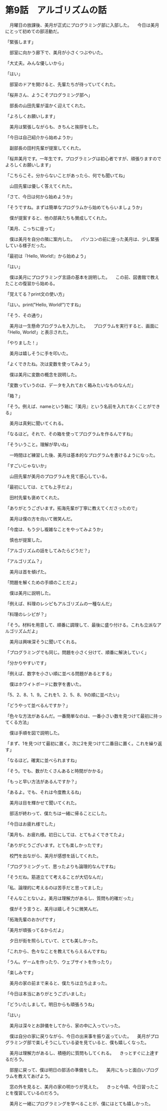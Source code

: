 # 第9話　アルゴリズムの話

　月曜日の放課後、美月が正式にプログラミング部に入部した。
　今日は美月にとって初めての部活動だ。

「緊張します」

　部室に向かう廊下で、美月が小さくつぶやいた。

「大丈夫。みんな優しいから」

「はい」

　部室のドアを開けると、先輩たちが待っていてくれた。

「桜井さん、ようこそプログラミング部へ」

　部長の山田先輩が温かく迎えてくれた。

「よろしくお願いします」

　美月は緊張しながらも、きちんと挨拶をした。

「今日は自己紹介から始めようか」

　副部長の田村先輩が提案してくれた。

「桜井美月です。一年生です。プログラミングは初心者ですが、頑張りますのでよろしくお願いします」

「こちらこそ。分からないことがあったら、何でも聞いてね」

　山田先輩は優しく答えてくれた。

「さて、今日は何から始めようか」

「そうですね。まずは簡単なプログラムから始めてもらいましょうか」

　僕が提案すると、他の部員たちも賛成してくれた。

「美月、こっちに座って」

　僕は美月を自分の隣に案内した。
　パソコンの前に座った美月は、少し緊張している様子だった。

「最初は『Hello, World!』から始めよう」

「はい」

　僕は美月にプログラミング言語の基本を説明した。
　この前、図書館で教えたことの復習から始める。

「覚えてる？print文の使い方」

「はい。print("Hello, World!")ですね」

「そう、その通り」

　美月は一生懸命プログラムを入力した。
　プログラムを実行すると、画面に「Hello, World!」と表示された。

「やりました！」

　美月は嬉しそうに手を叩いた。

「よくできたね。次は変数を使ってみよう」

　僕は美月に変数の概念を説明した。

「変数っていうのは、データを入れておく箱みたいなものなんだ」

「箱？」

「そう。例えば、nameという箱に『美月』という名前を入れておくことができる」

　美月は真剣に聞いてくれる。

「なるほど。それで、その箱を使ってプログラムを作るんですね」

「そういうこと。理解が早いね」

　一時間ほど練習した後、美月は基本的なプログラムを書けるようになった。

「すごいじゃないか」

　山田先輩が美月のプログラムを見て感心している。

「最初にしては、とても上手だよ」

　田村先輩も褒めてくれた。

「ありがとうございます。拓海先輩が丁寧に教えてくださったので」

　美月は僕の方を向いて微笑んだ。

「今度は、もう少し複雑なことをやってみようか」

　慎也が提案した。

「アルゴリズムの話をしてみたらどうだ？」

「アルゴリズム？」

　美月は首を傾げた。

「問題を解くための手順のことだよ」

　僕は美月に説明した。

「例えば、料理のレシピもアルゴリズムの一種なんだ」

「料理のレシピが？」

「そう。材料を用意して、順番に調理して、最後に盛り付ける。これも立派なアルゴリズムだよ」

　美月は興味深そうに聞いてくれる。

「プログラミングでも同じ。問題を小さく分けて、順番に解決していく」

「分かりやすいです」

「例えば、数字を小さい順に並べる問題があるとする」

　僕はホワイトボードに数字を書いた。

「5、2、8、1、9。これを1、2、5、8、9の順に並べたい」

「どうやって並べるんですか？」

「色々な方法があるんだ。一番簡単なのは、一番小さい数を見つけて最初に持ってくる方法」

　僕は手順を図で説明した。

「まず、1を見つけて最初に置く。次に2を見つけて二番目に置く。これを繰り返す」

「なるほど。確実に並べられますね」

「そう。でも、数がたくさんあると時間がかかる」

「もっと早い方法があるんですか？」

「あるよ。でも、それは今度教えるね」

　美月は目を輝かせて聞いてくれた。

　部活が終わって、僕たちは一緒に帰ることにした。

「今日はお疲れ様でした」

「美月も、お疲れ様。初日にしては、とてもよくできてたよ」

「ありがとうございます。とても楽しかったです」

　校門を出ながら、美月が感想を話してくれた。

「プログラミングって、思ったよりも論理的なんですね」

「そうだね。筋道立てて考えることが大切なんだ」

「私、論理的に考えるのは苦手だと思ってました」

「そんなことないよ。美月は理解力があるし、質問も的確だった」

　僕がそう言うと、美月は嬉しそうに微笑んだ。

「拓海先輩のおかげです」

「美月が頑張ってるからだよ」

　夕日が街を照らしていて、とても美しかった。

「これから、色々なことを教えてもらえるんですね」

「うん。ゲームを作ったり、ウェブサイトを作ったり」

「楽しみです」

　美月の家の前まで来ると、僕たちは立ち止まった。

「今日は本当にありがとうございました」

「どういたしまして。明日からも頑張ろうね」

「はい」

　美月は深々とお辞儀をしてから、家の中に入っていった。

　僕は自分の家に戻りながら、今日の出来事を振り返っていた。
　美月がプログラミング部で楽しそうにしている姿を見ていると、僕も嬉しくなった。

　美月は理解力があるし、積極的に質問もしてくれる。
　きっとすぐに上達するだろう。

　部屋に戻って、僕は明日の部活の準備をした。
　美月にもっと面白いプログラムを教えてあげよう。

　窓の外を見ると、美月の家の明かりが見えた。
　きっと今頃、今日習ったことを復習しているのだろう。

　美月と一緒にプログラミングを学べることが、僕にはとても嬉しかった。